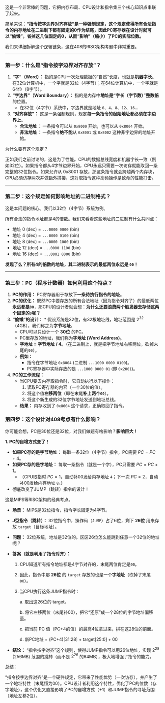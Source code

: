 这是一个非常棒的问题，它把内存布局、CPU设计和指令集三个核心知识点串联了起来。

简单来说：**“指令按字边界对齐存放”是一种强制规定，这个规定使得所有合法指令的内存地址在二进制下都有固定的0作为结尾，因此PC寄存器在设计时就可以“偷懒”，省掉这几位固定的0，从而“影响”（缩小）了PC的实际位数。**

我们来详细拆解这个逻辑链条，这在408的RISC架构考题中非常重要。

------



### **第一步：什么是“指令按字边界对齐存放”？**



1. **“字”（Word）：** 指的是CPU一次处理数据的“自然”长度，也就是**机器字长**。在32位计算机中，一个字就是32位（4字节）；在64位计算机中，一个字就是64位（8字节）。
2. **“字边界”（Word Boundary）：** 指的是内存中**地址是“字长（字节数）”整数倍**的位置。
   - 在32位（4字节）系统中，字边界就是地址 `0`、`4`、`8`、`12`、`16`...
3. **“对齐存放”：** 这是一条强制规则，规定**每一条指令的起始地址都必须在字边界上**。
   - **合法地址：** 一条指令可以从 `0x8000` 开始，也可以从 `0x8004` 开始。
   - **非法地址：** 一条指令**绝不能**从 `0x8001` 或 `0x8002` 这种非字边界的地址开始。

为什么要有这个规定？

正如我们之前讨论的，这是为了性能。CPU的数据总线宽度和机器字长一致（例如32位）。如果指令都从4字节边界开始，CPU永远只需要一次访存就能取回一条完整的32位指令。如果允许从 0x8001 存放，那这条指令就会跨越两个内存块，CPU必须访存两次并做额外拼接，这对取指令这种高频操作是致命的性能打击。

------



### **第二步：这个规定如何影响地址的二进制格式？**



这是本问题的核心。我们以32位（4字节）系统为例。

所有合法的指令地址都是4的倍数。我们来看看这些地址的二进制有什么共同点：

- 地址 0 (dec) = `...0000 0000` (bin)
- 地址 4 (dec) = `...0000 0100` (bin)
- 地址 8 (dec) = `...0000 1000` (bin)
- 地址 12 (dec) = `...0000 1100` (bin)
- 地址 16 (dec) = `...0001 0000` (bin)

**发现了么？所有4的倍数的地址，其二进制表示的最低两位永远是 `00`！**

------



### **第三步：PC（程序计数器）如何利用这个特点？**



1. **PC的作用：** PC寄存器用于存放**下一条待执行指令的地址**。
2. **PC的优化：** 既然PC中要存放的所有合法地址（因为指令对齐了）的最低两位**永远都是`00`**，那CPU的设计者就会想：**为什么还要浪费两个触发器去存储这两个固定的`0`呢？**
3. **“偷懒”的设计：** * 假设系统是32位，有32根地址线，地址范围是 $2^{32}$（4GB），我们称之为**字节地址**。
   - CPU可以只设计一个 **30位** 的PC。
   - PC里存放的地址，我们称为**字地址 (Word Address)**。
   - **字地址 = 字节地址 / 4**。（在二进制上，就是把字节地址右移两位，砍掉末尾的`00`）。
   - **例如：**
     - 指令在字节地址 `0x8004` (二进制 `...1000 0000 0100`)。
     - PC寄存器中实际存放的是 `...1000 0000 01` (即 `0x2001`)。
4. **PC的工作流程：**
   - 当CPU要去内存取指令时，它自动执行以下操作：
     1. 读取PC寄存器的内容（一个30位的值）。
     2. 将这个值**左移两位**（即在末尾**补上两个`00`**）。
     3. 将这个新生成的32位字节地址发送到地址总线。
   - **结果：** 内存收到了 `0x8004` 这个请求，正确取回了指令。



### **第四步：这个设计对408考点有什么影响？**



你可能会想，PC是30位还是32位，对我们做题有啥影响？**影响巨大！**

**1. PC的自增方式变了！**

- **如果PC存的是字节地址：** 每取一条32位（4字节）指令，PC需要 $PC = PC + 4$。
- **如果PC存的是字地址：** 每取一条指令（就是一个字），PC只需要 $PC = PC + 1$。
  - （CPU取指时 $PC = 1$，自动补00发给内存地址 `4`；下一次 $PC = 2$，自动补00发给内存地址 `8`。）
- 彻底改变了JUMP（跳转）指令的设计！

这是MIPS等RISC架构的经典考点。

- **场景：** MIPS是32位指令，指令字长固定为4字节。

- **J型指令（跳转）：** 32位指令中，操作码（`JUMP`）占了6位，剩下 **26位** 用来存放 `target`（目标地址）。

- **问题：** 32位系统，地址是32位的。区区26位怎么能跳到任意一个32位的地址呢？

- **答案（就是利用了指令对齐）：**

  1. CPU知道所有指令地址都是4字节对齐的，末尾两位肯定是`00`。

  2. 因此，指令中那 **26位** 的 `target` 存放的也是一个**字地址**（砍掉了末尾`00`）。

  3. 当CPU执行这条JUMP指令时：

     a. 取出这26位的 target。

     b. 将它左移两位（末尾补00），把它“还原”成一个28位的字节地址偏移量。

     c. 把当前 PC 值（PC+4的值）的最高4位拿过来，拼在这28位的前面。

     d. 新PC地址 = (PC+4)[31:28] + target[25:0] + 00

- **结论：** “指令按字对齐”这个规则，使得JUMP指令可以用26位地址，实现 $2^{28}$ (256MB) 范围的跳转（而不是 $2^{26}$ 的64MB），极大地增强了指令的能力。

总结：

“指令按字边界对齐”是一个硬件规定，它带来了性能优势（一次访存），并产生了一个地址特性（末尾恒为00）。CPU设计者利用这个特性，优化了PC的位数（存字地址），这个优化又直接影响了PC的自增方式（+1）和JUMP指令的寻址范围（地址左移2位）。